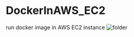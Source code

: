 # DockerInAWS_EC2
run docker image in AWS EC2 instance
![folder](https://user-images.githubusercontent.com/44122504/149738261-bc38430d-ee1b-4bcb-bb9b-72919462a5a0.PNG)
